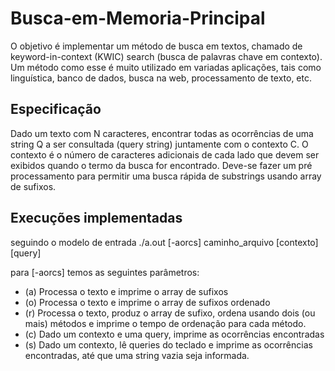 # Busca-em-Memoria-Principal

O objetivo é implementar um método de busca em textos, chamado de keyword-in-context (KWIC) search (busca de palavras chave em contexto). Um método como esse é muito utilizado em variadas aplicações, tais como linguística, banco de dados, busca na web, processamento de texto, etc.

## Especificação
Dado um texto com N caracteres, encontrar todas as ocorrências de uma string Q a ser consultada (query string)  juntamente com o contexto C. O contexto é o número de caracteres adicionais de cada lado que devem ser exibidos quando o termo da busca for encontrado. Deve-se fazer um pré processamento para permitir uma busca rápida de substrings usando array de sufixos.

## Execuções implementadas
seguindo o modelo de entrada ./a.out [-aorcs] caminho_arquivo [contexto] [query]

para [-aorcs] temos as seguintes parâmetros:
	
- (a) Processa o texto e imprime o array de sufixos
- (o) Processa o texto e imprime o array de sufixos ordenado
- (r) Processa o texto, produz o array de sufixo, ordena usando dois (ou mais) métodos e imprime o tempo de ordenação para cada método.
- (c) Dado um contexto e uma query, imprime as ocorrências encontradas
- (s) Dado um contexto, lê queries do teclado e imprime as ocorrências encontradas, até que uma string vazia seja informada.

